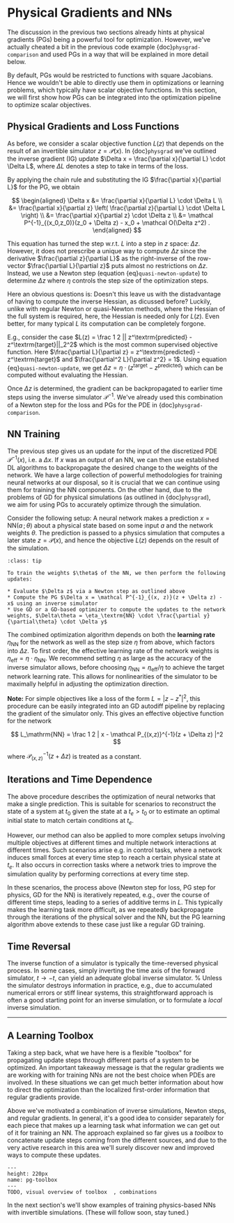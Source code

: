Physical Gradients and NNs
=======================

The discussion in the previous two sections already hints at physical gradients (PGs) being a powerful tool for optimization. However, we've actually cheated a bit in the previous code example {doc}`physgrad-comparison` and used PGs in a way that will be explained in more detail below. 

By default, PGs would be restricted to functions with square Jacobians. Hence we wouldn't be able to directly use them in optimizations or learning problems, which typically have scalar objective functions.
In this section, we will first show how PGs can be integrated into the optimization pipeline to optimize scalar objectives.

## Physical Gradients and Loss Functions

As before, we consider a scalar objective function $L(z)$ that depends on the result of an invertible simulator $z = \mathcal P(x)$. In {doc}`physgrad` we've outlined the inverse gradient (IG) update $\Delta x = \frac{\partial x}{\partial L} \cdot \Delta L$, where $\Delta L$ denotes a step to take in terms of the loss. 

By applying the chain rule and substituting the IG $\frac{\partial x}{\partial L}$ for the PG, we obtain 

$$
\begin{aligned}
    \Delta x
    &= \frac{\partial x}{\partial L} \cdot \Delta L
    \\
    &= \frac{\partial x}{\partial z} \left( \frac{\partial z}{\partial L} \cdot \Delta L \right)
    \\
    &= \frac{\partial x}{\partial z} \cdot \Delta z
    \\
    &= \mathcal P^{-1}_{(x_0,z_0)}(z_0 + \Delta z) - x_0 + \mathcal O(\Delta z^2)
    .
\end{aligned}
$$

This equation has turned the step w.r.t. $L$ into a step in $z$ space: $\Delta z$. 
However, it does not prescribe a unique way to compute $\Delta z$ since the derivative $\frac{\partial z}{\partial L}$ as the right-inverse of the row-vector $\frac{\partial L}{\partial z}$ puts almost no restrictions on $\Delta z$.
Instead, we use a Newton step (equation {eq}`quasi-newton-update`) to determine $\Delta z$ where $\eta$ controls the step size of the optimization steps.

Here an obvious questions is: Doesn't this leave us with the distadvantage of having to compute the inverse Hessian, as dicussed before?
Luckily, unlike with regular Newton or quasi-Newton methods, where the Hessian of the full system is required, here, the Hessian is needed only for $L(z)$. Even better, for many typical $L$ its computation can be completely forgone.

E.g., consider the case $L(z) = \frac 1 2 || z^\textrm{predicted} - z^\textrm{target}||_2^2$ which is the most common supervised objective function.
Here $\frac{\partial L}{\partial z} = z^\textrm{predicted} - z^\textrm{target}$ and $\frac{\partial^2 L}{\partial z^2} = 1$.
Using equation {eq}`quasi-newton-update`, we get $\Delta z = \eta \cdot (z^\textrm{target} - z^\textrm{predicted})$ which can be computed without evaluating the Hessian.

Once $\Delta z$ is determined, the gradient can be backpropagated to earlier time steps using the inverse simulator $\mathcal P^{-1}$. We've already used this combination of a Newton step for the loss and PGs for the PDE in {doc}`physgrad-comparison`.


## NN Training 

The previous step gives us an update for the input of the discretized PDE $\mathcal P^{-1}(x)$, i.e. a $\Delta x$. If $x$ was an output of an NN, we can then use established DL algorithms to backpropagate the desired change to the weights of the network.
We have a large collection of powerful methodologies for training neural networks at our disposal, 
so it is crucial that we can continue using them for training the NN components.
On the other hand, due to the problems of GD for physical simulations (as outlined in {doc}`physgrad`),  
we aim for using PGs to accurately optimize through the simulation.

Consider the following setup: 
A neural network makes a prediction $x = \mathrm{NN}(a \,;\, \theta)$ about a physical state based on some input $a$ and the network weights $\theta$.
The prediction is passed to a physics simulation that computes a later state $z = \mathcal P(x)$, and hence
the objective $L(z)$ depends on the result of the simulation. 


```{admonition} Combined training algorithm
:class: tip

To train the weights $\theta$ of the NN, we then perform the following updates:

* Evaluate $\Delta z$ via a Newton step as outlined above
* Compute the PG $\Delta x = \mathcal P^{-1}_{(x, z)}(z + \Delta z) - x$ using an inverse simulator
* Use GD or a GD-based optimizer to compute the updates to the network weights, $\Delta\theta = \eta_\textrm{NN} \cdot \frac{\partial y}{\partial\theta} \cdot \Delta y$

```

The combined optimization algorithm depends on both the **learning rate** $\eta_\textrm{NN}$ for the network as well as the step size $\eta$ from above, which factors into $\Delta z$.
To first order, the effective learning rate of the network weights is $\eta_\textrm{eff} = \eta \cdot \eta_\textrm{NN}$.
We recommend setting $\eta$ as large as the accuracy of the inverse simulator allows, before choosing $\eta_\textrm{NN} = \eta_\textrm{eff} / \eta$ to achieve the target network learning rate.
This allows for nonlinearities of the simulator to be maximally helpful in adjusting the optimization direction.


**Note:**
For simple objectives like a loss of the form $L=|z - z^*|^2$, this procedure can be easily integrated into an  GD autodiff pipeline by replacing the gradient of the simulator only.
This gives an effective objective function for the network

$$
L_\mathrm{NN} = \frac 1 2  | x - \mathcal P_{(x,z)}^{-1}(z + \Delta z) |^2
$$

where $\mathcal P_{(x,z)}^{-1}(z + \Delta z)$ is treated as a constant.


## Iterations and Time Dependence

The above procedure describes the optimization of neural networks that make a single prediction.
This is suitable for scenarios to reconstruct the state of a system at $t_0$ given the state at a $t_e > t_0$ or to estimate an optimal initial state to match certain conditions at $t_e$.

However, our method can also be applied to more complex setups involving multiple objectives at different times and multiple network interactions at different times. 
Such scenarios arise e.g. in control tasks, where a network induces small forces at every time step to reach a certain physical state at $t_e$. It also occurs in correction tasks where a network tries to improve the simulation quality by performing corrections at every time step.

In these scenarios, the process above (Newton step for loss, PG step for physics, GD for the NN) is iteratively repeated, e.g., over the course of different time steps, leading to a series of additive terms in $L$.
This typically makes the learning task more difficult, as we repeatedly backpropagate through the iterations of the physical solver and the NN, but the PG learning algorithm above extends to these case just like a regular GD training.

## Time Reversal

The inverse function of a simulator is typically the time-reversed physical process.
In some cases, simply inverting the time axis of the forward simulator, $t \rightarrow -t$, can yield an adequate global inverse simulator.
%
Unless the simulator destroys information in practice, e.g., due to accumulated numerical errors or stiff linear systems, this straightforward approach is often a good starting point for an inverse simulation, or to formulate a _local_ inverse simulation.


---

## A Learning Toolbox

Taking a step back, what we have here is a flexible "toolbox" for propagating update steps
through different parts of a system to be optimized. An important takeaway message is that
the regular gradients we are working with for training NNs are not the best choice when PDEs are 
involved. In these situations we can get much better information about how to direct the
optimization than the localized first-order information that regular gradients provide.

Above we've motivated a combination of inverse simulations, Newton steps, and regular gradients.
In general, it's a good idea to consider separately for each piece that makes up a learning
task what information we can get out of it for training an NN. The approach explained so far
gives us a _toolbox_ to concatenate update steps coming from the different sources, and due
to the very active research in this area we'll surely discover new and improved ways to compute
these updates.


```{figure} resources/placeholder.png
---
height: 220px
name: pg-toolbox
---
TODO, visual overview of toolbox  , combinations 
```

In the next section's we'll show examples of training physics-based NNs 
with invertible simulations. (These will follow soon, stay tuned.)

